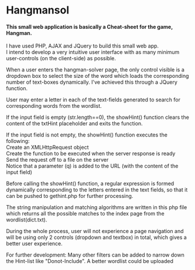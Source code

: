 Hangmansol
==========

<h4>This small web application is basically a Cheat-sheet for the game, Hangman.</h4>

I have used PHP, AJAX and JQuery to build this small web app.<br/>
I intend to develop a very intuitive user interface with as many minimum user-controls (on the client-side) as possible.

When a user enters the hangman-solver page, the only control visible is a dropdown box to select the size of the word which loads the corresponding number of text-boxes dynamically. I've achieved this through a JQuery function.

User may enter a letter in each of the text-fields generated to search for corresponding words from the wordlist.

If the input field is empty (str.length==0), the showHint() function clears the content of the txtHint placeholder and exits the function.

If the input field is not empty, the showHint() function executes the following:<br/>
    Create an XMLHttpRequest object<br/>
    Create the function to be executed when the server response is ready<br/>
    Send the request off to a file on the server<br/>
    Notice that a parameter (q) is added to the URL (with the content of the input field)<br/>

Before calling the showHint() function, a regular expression is formed dynamically corresponding to the letters entered in the text fields, so that it can be pushed to gethint.php for further processing.

The string manipulation and matching algorithms are written in this php file which returns all the possible matches to the index page from the wordlist(dict.txt).

During the whole process, user will not experience a page navigation and will be using only 2 controls (dropdown and textbox) in total, which gives a better user experience.

For further development:
  Many other filters can be added to narrow down the Hint-list like "Donot-Include".
  A better wordlist could be uploaded
